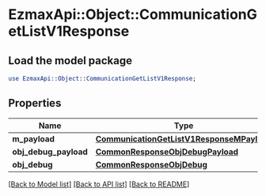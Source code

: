 # EzmaxApi::Object::CommunicationGetListV1Response

## Load the model package
```perl
use EzmaxApi::Object::CommunicationGetListV1Response;
```

## Properties
Name | Type | Description | Notes
------------ | ------------- | ------------- | -------------
**m_payload** | [**CommunicationGetListV1ResponseMPayload**](CommunicationGetListV1ResponseMPayload.md) |  | 
**obj_debug_payload** | [**CommonResponseObjDebugPayload**](CommonResponseObjDebugPayload.md) |  | [optional] 
**obj_debug** | [**CommonResponseObjDebug**](CommonResponseObjDebug.md) |  | [optional] 

[[Back to Model list]](../README.md#documentation-for-models) [[Back to API list]](../README.md#documentation-for-api-endpoints) [[Back to README]](../README.md)


